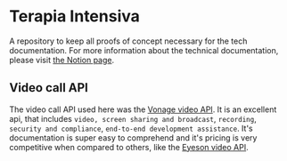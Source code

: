 # Terapia Intensiva
A repository to keep all proofs of concept necessary for the tech documentation. For more information about the technical documentation, please visit [the Notion page](https://www.notion.so/citiufpe/Documenta-o-T-cnica-e3546b617c4148c6883c48124cbc847a).

## Video call API
The video call API used here was the [Vonage video API](https://www.vonage.com/communications-apis/video/?icmp=l3nav_overview_novalue). It is an excellent api, that includes `video, screen sharing and broadcast`, `recording`, `security and compliance`, `end-to-end development assistance`. It's documentation is super easy to comprehend and it's pricing is very competitive when compared to others, like the [Eyeson video API](https://www.eyeson.com/developers/).
